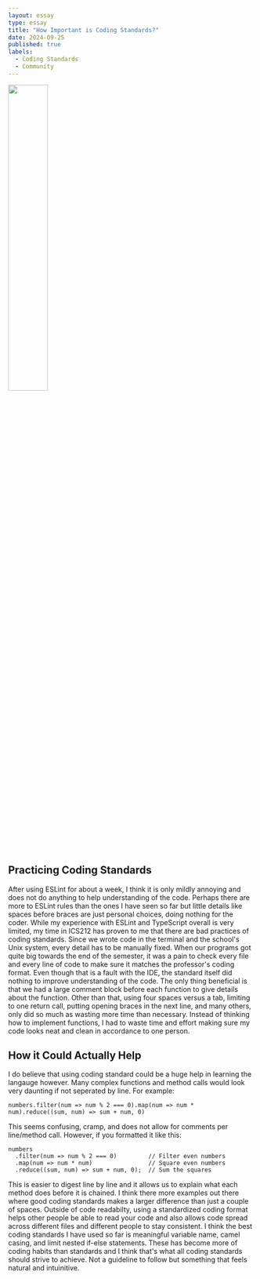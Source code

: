 ```yaml
---
layout: essay
type: essay
title: "How Important is Coding Standards?"
date: 2024-09-25
published: true
labels:
  - Coding Standards
  - Community
---
```

<img src="../img/lint.avif" style="width:40%;height:40%;">

## Practicing Coding Standards
After using ESLint for about a week, I think it is only mildly annoying and does not do anything to help understanding of the code. Perhaps there are more to ESLint rules than the ones I have seen so far but little details like spaces before braces are just personal choices, doing nothing for the coder. While my experience with ESLint and TypeScript overall is very limited, my time in ICS212 has proven to me that there are bad practices of coding standards. Since we wrote code in the terminal and the school's Unix system, every detail has to be manually fixed. When our programs got quite big towards the end of the semester, it was a pain to check every file and every line of code to make sure it matches the professor's coding format. Even though that is a fault with the IDE, the standard itself did nothing to improve understanding of the code. The only thing beneficial is that we had a large comment block before each function to give details about the function. Other than that, using four spaces versus a tab, limiting to one return call, putting opening braces in the next line, and many others, only did so much as wasting more time than necessary. Instead of thinking how to implement functions, I had to waste time and effort making sure my code looks neat and clean in accordance to one person.

## How it Could Actually Help
I do believe that using coding standard could be a huge help in learning the langauge however. Many complex functions and method calls would look very daunting if not seperated by line. For example: 
```
numbers.filter(num => num % 2 === 0).map(num => num * num).reduce((sum, num) => sum + num, 0)
```

This seems confusing, cramp, and does not allow for comments per line/method call. However, if you formatted it like this:
```
numbers
  .filter(num => num % 2 === 0)         // Filter even numbers
  .map(num => num * num)                // Square even numbers
  .reduce((sum, num) => sum + num, 0);  // Sum the squares
```

This is easier to digest line by line and it allows us to explain what each method does before it is chained. I think there more examples out there where good coding standards makes a larger difference than just a couple of spaces. Outside of code readabilty, using a standardized coding format helps other people be able to read your code and also allows code spread across different files and different people to stay consistent. I think the best coding standards I have used so far is meaningful variable name, camel casing, and limit nested if-else statements. These has become more of coding habits than standards and I think that's what all coding standards should strive to achieve. Not a guideline to follow but something that feels natural and intuinitive.
